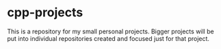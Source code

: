 # cpp-projects

This is a repository for my small personal projects.
Bigger projects will be put into individual repositories created
and focused just for that project.
